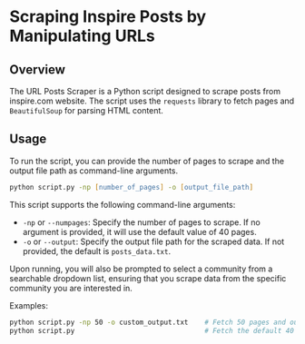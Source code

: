 # Scraping Inspire Posts by Manipulating URLs

## Overview
The URL Posts Scraper is a Python script designed to scrape posts from inspire.com website. The script uses the `requests` library to fetch pages and `BeautifulSoup` for parsing HTML content.

## Usage
To run the script, you can provide the number of pages to scrape and the output file path as command-line arguments.

```zsh
python script.py -np [number_of_pages] -o [output_file_path]
```
This script supports the following command-line arguments:
- `-np` or `--numpages`: Specify the number of pages to scrape. If no argument is provided, it will use the default value of 40 pages.
- `-o` or `--output`: Specify the output file path for the scraped data. If not provided, the default is `posts_data.txt`.

Upon running, you will also be prompted to select a community from a searchable dropdown list, ensuring that you scrape data from the specific community you are interested in.

Examples:
```zsh
python script.py -np 50 -o custom_output.txt    # Fetch 50 pages and output to custom_output.txt
python script.py                                # Fetch the default 40 pages and output to posts_data.txt
```

